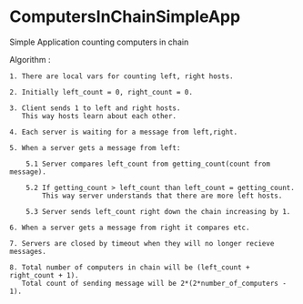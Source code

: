 # ComputersInChainSimpleApp
Simple Application counting computers in chain 

Algorithm :

    1. There are local vars for counting left, right hosts.
    
    2. Initially left_count = 0, right_count = 0.
    
    3. Client sends 1 to left and right hosts.
       This way hosts learn about each other.
       
    4. Each server is waiting for a message from left,right. 
    
    5. When a server gets a message from left:
    
        5.1 Server compares left_count from getting_count(count from message).
        
        5.2 If getting_count > left_count than left_count = getting_count.
            This way server understands that there are more left hosts.
            
        5.3 Server sends left_count right down the chain increasing by 1.
        
    6. When a server gets a message from right it compares etc.
    
    7. Servers are closed by timeout when they will no longer recieve messages.
    
    8. Total number of computers in chain will be (left_count + right_count + 1).
       Total count of sending message will be 2*(2*number_of_computers - 1).
   
    
